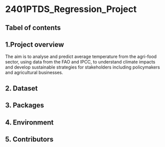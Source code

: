 # 2401PTDS_Regression_Project

## Tabel of contents 

## 1.Project overview

The aim is to analyse and predict average temperature from the agri-food sector, using data from the FAO and IPCC, to understand climate impacts and develop sustainable strategies for stakeholders including policymakers and agricultural businesses.

## 2. Dataset 

## 3. Packages 

## 4. Environment

## 5. Contributors 
